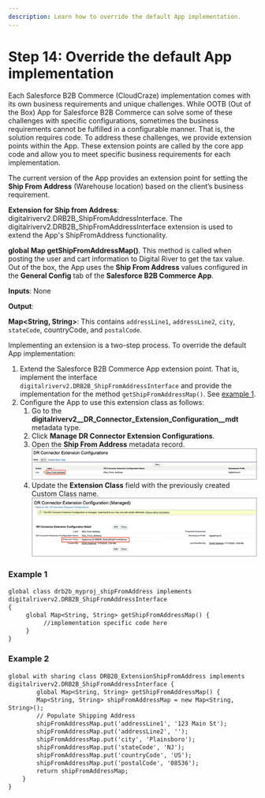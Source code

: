 ```yaml
---
description: Learn how to override the default App implementation.
---
```


# Step 14: Override the default App implementation

Each Salesforce B2B Commerce (CloudCraze) implementation comes with its own business requirements and unique challenges. While OOTB (Out of the Box) App for Salesforce B2B Commerce can solve some of these challenges with specific configurations, sometimes the business requirements cannot be fulfilled in a configurable manner. That is, the solution requires code. To address these challenges, we provide extension points within the App. These extension points are called by the core app code and allow you to meet specific business requirements for each implementation.

The current version of the App provides an extension point for setting the **Ship From Address** (Warehouse location) based on the client’s business requirement.

**Extension for Ship from Address**: digitalriverv2.DRB2B\_ShipFromAddressInterface. The digitalriverv2.DRB2B\_ShipFromAddressInterface extension is used to extend the App's ShipFromAddress functionality.

**global Map getShipFromAddressMap()**. This method is called when posting the user and cart information to Digital River to get the tax value. Out of the box, the App uses the **Ship From Address** values configured in the **General Config** tab of the **Salesforce B2B Commerce App**.

**Inputs**: None

**Output**:

**Map\<String, String>**: This contains `addressLine1`, `addressLine2`, `city`, `stateCode`, countryCode, and `postalCode`.

Implementing an extension is a two-step process. To override the default App implementation:

1. Extend the Salesforce B2B Commerce App extension point. That is, implement the interface `digitalriverv2.DRB2B_ShipFromAddressInterface` and provide the implementation for the method `getShipFromAddressMap()`. See [example 1](step-14-override-the-default-app-implementation.md#example-1).
2. Configure the App to use this extension class as follows:
   1. Go to the **digitalriverv2\_\_DR\_Connector\_Extension\_Configuration\_\_mdt** metadata type.
   2. Click **Manage DR Connector Extension Configurations**.
   3. Open the **Ship From Address** metadata record. \
      ![](<../.gitbook/assets/Install DR B2B API Connector93.png>)
   4. Update the **Extension Class** field with the previously created Custom Class name.\
      ![](<../.gitbook/assets/Install DR B2B API Connector94.png>)

### Example 1

```
global class drb2b_myproj_shipFromAddress implements digitalriverv2.DRB2B_ShipFromAddressInterface
{
     global Map<String, String> getShipFromAddressMap() {
          //implementation specific code here
     }
}
```

### Example 2

```
global with sharing class DRB2B_ExtensionShipFromAddress implements digitalriverv2.DRB2B_ShipFromAddressInterface {
        global Map<String, String> getShipFromAddressMap() {
        Map<String, String> shipFromAddressMap = new Map<String, String>();
        // Populate Shipping Address
        shipFromAddressMap.put('addressLine1', '123 Main St');
        shipFromAddressMap.put('addressLine2', '');
        shipFromAddressMap.put('city', 'Plainsboro');
        shipFromAddressMap.put('stateCode', 'NJ');
        shipFromAddressMap.put('countryCode', 'US');
        shipFromAddressMap.put('postalCode', '08536');
        return shipFromAddressMap;
    }
}
```
